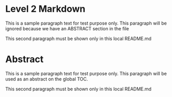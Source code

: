 # Level 2 Markdown

This is a sample paragraph text for test purpose only. This paragraph will be ignored because we have an ABSTRACT section in the file

This second paragraph must be shown only in this local README.md

# Abstract

This is a sample paragraph text for test purpose only. This paragraph will be used as an abstract on the global TOC.

This second paragraph must be shown only in this local README.md

